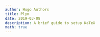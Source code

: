```yaml
---
author: Hugo Authors
title: Plyn
date: 2019-03-08
description: A brief guide to setup KaTeX
math: true
---
```

